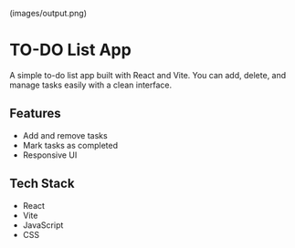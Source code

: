 (images/output.png)
# TO-DO List App
A simple to-do list app built with React and Vite. You can add, delete, and manage tasks easily with a clean interface.
## Features
- Add and remove tasks
- Mark tasks as completed
- Responsive UI
## Tech Stack
- React
- Vite
- JavaScript
- CSS
